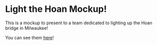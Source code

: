 # Light the Hoan Mockup!

This is a mockup to present to a team dedicated to lighting up the Hoan bridge in Milwaukee!

You can see them [here](https://www.lightthehoan.com/)!